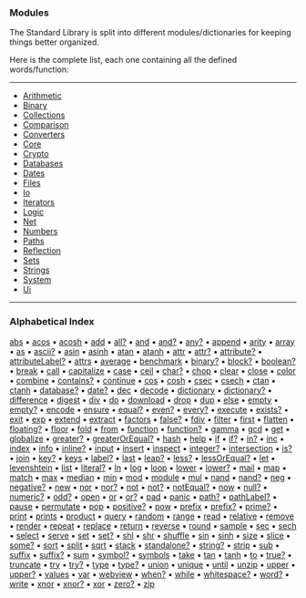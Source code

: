 ### Modules

The Standard Library is split into different modules/dictionaries for keeping things better organized.  

Here is the complete list, each one containing all the defined words/function:

---

- [Arithmetic](Library-‣-Arithmetic)
- [Binary](Library-‣-Binary)
- [Collections](Library-‣-Collections)
- [Comparison](Library-‣-Comparison)
- [Converters](Library-‣-Converters)
- [Core](Library-‣-Core)
- [Crypto](Library-‣-Crypto)
- [Databases](Library-‣-Databases)
- [Dates](Library-‣-Dates)
- [Files](Library-‣-Files)
- [Io](Library-‣-Io)
- [Iterators](Library-‣-Iterators)
- [Logic](Library-‣-Logic)
- [Net](Library-‣-Net)
- [Numbers](Library-‣-Numbers)
- [Paths](Library-‣-Paths)
- [Reflection](Library-‣-Reflection)
- [Sets](Library-‣-Sets)
- [Strings](Library-‣-Strings)
- [System](Library-‣-System)
- [Ui](Library-‣-Ui)

---

### Alphabetical Index

[abs](Library-‣-Numbers.md) ▪︎ [acos](Library-‣-Numbers.md) ▪︎ [acosh](Library-‣-Numbers.md) ▪︎ [add](Library-‣-Arithmetic.md) ▪︎ [all?](Library-‣-Logic.md) ▪︎ [and](Library-‣-Binary.md) ▪︎ [and?](Library-‣-Logic.md) ▪︎ [any?](Library-‣-Logic.md) ▪︎ [append](Library-‣-Collections.md) ▪︎ [arity](Library-‣-Reflection.md) ▪︎ [array](Library-‣-Converters.md) ▪︎ [as](Library-‣-Converters.md) ▪︎ [ascii?](Library-‣-Strings.md) ▪︎ [asin](Library-‣-Numbers.md) ▪︎ [asinh](Library-‣-Numbers.md) ▪︎ [atan](Library-‣-Numbers.md) ▪︎ [atanh](Library-‣-Numbers.md) ▪︎ [attr](Library-‣-Reflection.md) ▪︎ [attr?](Library-‣-Reflection.md) ▪︎ [attribute?](Library-‣-Reflection.md) ▪︎ [attributeLabel?](Library-‣-Reflection.md) ▪︎ [attrs](Library-‣-Reflection.md) ▪︎ [average](Library-‣-Numbers.md) ▪︎ [benchmark](Library-‣-Reflection.md) ▪︎ [binary?](Library-‣-Reflection.md) ▪︎ [block?](Library-‣-Reflection.md) ▪︎ [boolean?](Library-‣-Reflection.md) ▪︎ [break](Library-‣-Core.md) ▪︎ [call](Library-‣-Core.md) ▪︎ [capitalize](Library-‣-Strings.md) ▪︎ [case](Library-‣-Core.md) ▪︎ [ceil](Library-‣-Numbers.md) ▪︎ [char?](Library-‣-Reflection.md) ▪︎ [chop](Library-‣-Collections.md) ▪︎ [clear](Library-‣-Io.md) ▪︎ [close](Library-‣-Databases.md) ▪︎ [color](Library-‣-Strings.md) ▪︎ [combine](Library-‣-Collections.md) ▪︎ [contains?](Library-‣-Collections.md) ▪︎ [continue](Library-‣-Core.md) ▪︎ [cos](Library-‣-Numbers.md) ▪︎ [cosh](Library-‣-Numbers.md) ▪︎ [csec](Library-‣-Numbers.md) ▪︎ [csech](Library-‣-Numbers.md) ▪︎ [ctan](Library-‣-Numbers.md) ▪︎ [ctanh](Library-‣-Numbers.md) ▪︎ [database?](Library-‣-Reflection.md) ▪︎ [date?](Library-‣-Reflection.md) ▪︎ [dec](Library-‣-Arithmetic.md) ▪︎ [decode](Library-‣-Crypto.md) ▪︎ [dictionary](Library-‣-Converters.md) ▪︎ [dictionary?](Library-‣-Reflection.md) ▪︎ [difference](Library-‣-Sets.md) ▪︎ [digest](Library-‣-Crypto.md) ▪︎ [div](Library-‣-Arithmetic.md) ▪︎ [do](Library-‣-Core.md) ▪︎ [download](Library-‣-Net.md) ▪︎ [drop](Library-‣-Collections.md) ▪︎ [dup](Library-‣-Core.md) ▪︎ [else](Library-‣-Core.md) ▪︎ [empty](Library-‣-Collections.md) ▪︎ [empty?](Library-‣-Collections.md) ▪︎ [encode](Library-‣-Crypto.md) ▪︎ [ensure](Library-‣-System.md) ▪︎ [equal?](Library-‣-Comparison.md) ▪︎ [even?](Library-‣-Numbers.md) ▪︎ [every?](Library-‣-Iterators.md) ▪︎ [execute](Library-‣-System.md) ▪︎ [exists?](Library-‣-Files.md) ▪︎ [exit](Library-‣-System.md) ▪︎ [exp](Library-‣-Numbers.md) ▪︎ [extend](Library-‣-Collections.md) ▪︎ [extract](Library-‣-Paths.md) ▪︎ [factors](Library-‣-Numbers.md) ▪︎ [false?](Library-‣-Logic.md) ▪︎ [fdiv](Library-‣-Arithmetic.md) ▪︎ [filter](Library-‣-Iterators.md) ▪︎ [first](Library-‣-Collections.md) ▪︎ [flatten](Library-‣-Collections.md) ▪︎ [floating?](Library-‣-Reflection.md) ▪︎ [floor](Library-‣-Numbers.md) ▪︎ [fold](Library-‣-Iterators.md) ▪︎ [from](Library-‣-Converters.md) ▪︎ [function](Library-‣-Converters.md) ▪︎ [function?](Library-‣-Reflection.md) ▪︎ [gamma](Library-‣-Numbers.md) ▪︎ [gcd](Library-‣-Numbers.md) ▪︎ [get](Library-‣-Collections.md) ▪︎ [globalize](Library-‣-Core.md) ▪︎ [greater?](Library-‣-Comparison.md) ▪︎ [greaterOrEqual?](Library-‣-Comparison.md) ▪︎ [hash](Library-‣-Crypto.md) ▪︎ [help](Library-‣-Reflection.md) ▪︎ [if](Library-‣-Core.md) ▪︎ [if?](Library-‣-Core.md) ▪︎ [in?](Library-‣-Collections.md) ▪︎ [inc](Library-‣-Arithmetic.md) ▪︎ [index](Library-‣-Collections.md) ▪︎ [info](Library-‣-Reflection.md) ▪︎ [inline?](Library-‣-Reflection.md) ▪︎ [input](Library-‣-Io.md) ▪︎ [insert](Library-‣-Collections.md) ▪︎ [inspect](Library-‣-Reflection.md) ▪︎ [integer?](Library-‣-Reflection.md) ▪︎ [intersection](Library-‣-Sets.md) ▪︎ [is?](Library-‣-Reflection.md) ▪︎ [join](Library-‣-Strings.md) ▪︎ [key?](Library-‣-Collections.md) ▪︎ [keys](Library-‣-Collections.md) ▪︎ [label?](Library-‣-Reflection.md) ▪︎ [last](Library-‣-Collections.md) ▪︎ [leap?](Library-‣-Dates.md) ▪︎ [less?](Library-‣-Comparison.md) ▪︎ [lessOrEqual?](Library-‣-Comparison.md) ▪︎ [let](Library-‣-Core.md) ▪︎ [levenshtein](Library-‣-Strings.md) ▪︎ [list](Library-‣-System.md) ▪︎ [literal?](Library-‣-Reflection.md) ▪︎ [ln](Library-‣-Numbers.md) ▪︎ [log](Library-‣-Numbers.md) ▪︎ [loop](Library-‣-Iterators.md) ▪︎ [lower](Library-‣-Strings.md) ▪︎ [lower?](Library-‣-Strings.md) ▪︎ [mail](Library-‣-Net.md) ▪︎ [map](Library-‣-Iterators.md) ▪︎ [match](Library-‣-Strings.md) ▪︎ [max](Library-‣-Collections.md) ▪︎ [median](Library-‣-Numbers.md) ▪︎ [min](Library-‣-Collections.md) ▪︎ [mod](Library-‣-Arithmetic.md) ▪︎ [module](Library-‣-Paths.md) ▪︎ [mul](Library-‣-Arithmetic.md) ▪︎ [nand](Library-‣-Binary.md) ▪︎ [nand?](Library-‣-Logic.md) ▪︎ [neg](Library-‣-Arithmetic.md) ▪︎ [negative?](Library-‣-Numbers.md) ▪︎ [new](Library-‣-Core.md) ▪︎ [nor](Library-‣-Binary.md) ▪︎ [nor?](Library-‣-Logic.md) ▪︎ [not](Library-‣-Binary.md) ▪︎ [not?](Library-‣-Logic.md) ▪︎ [notEqual?](Library-‣-Comparison.md) ▪︎ [now](Library-‣-Dates.md) ▪︎ [null?](Library-‣-Reflection.md) ▪︎ [numeric?](Library-‣-Strings.md) ▪︎ [odd?](Library-‣-Numbers.md) ▪︎ [open](Library-‣-Databases.md) ▪︎ [or](Library-‣-Binary.md) ▪︎ [or?](Library-‣-Logic.md) ▪︎ [pad](Library-‣-Strings.md) ▪︎ [panic](Library-‣-System.md) ▪︎ [path?](Library-‣-Reflection.md) ▪︎ [pathLabel?](Library-‣-Reflection.md) ▪︎ [pause](Library-‣-System.md) ▪︎ [permutate](Library-‣-Collections.md) ▪︎ [pop](Library-‣-Core.md) ▪︎ [positive?](Library-‣-Numbers.md) ▪︎ [pow](Library-‣-Arithmetic.md) ▪︎ [prefix](Library-‣-Strings.md) ▪︎ [prefix?](Library-‣-Strings.md) ▪︎ [prime?](Library-‣-Numbers.md) ▪︎ [print](Library-‣-Io.md) ▪︎ [prints](Library-‣-Io.md) ▪︎ [product](Library-‣-Numbers.md) ▪︎ [query](Library-‣-Databases.md) ▪︎ [random](Library-‣-Numbers.md) ▪︎ [range](Library-‣-Numbers.md) ▪︎ [read](Library-‣-Files.md) ▪︎ [relative](Library-‣-Paths.md) ▪︎ [remove](Library-‣-Collections.md) ▪︎ [render](Library-‣-Strings.md) ▪︎ [repeat](Library-‣-Collections.md) ▪︎ [replace](Library-‣-Strings.md) ▪︎ [return](Library-‣-Core.md) ▪︎ [reverse](Library-‣-Collections.md) ▪︎ [round](Library-‣-Numbers.md) ▪︎ [sample](Library-‣-Collections.md) ▪︎ [sec](Library-‣-Numbers.md) ▪︎ [sech](Library-‣-Numbers.md) ▪︎ [select](Library-‣-Iterators.md) ▪︎ [serve](Library-‣-Net.md) ▪︎ [set](Library-‣-Collections.md) ▪︎ [set?](Library-‣-Reflection.md) ▪︎ [shl](Library-‣-Binary.md) ▪︎ [shr](Library-‣-Binary.md) ▪︎ [shuffle](Library-‣-Collections.md) ▪︎ [sin](Library-‣-Numbers.md) ▪︎ [sinh](Library-‣-Numbers.md) ▪︎ [size](Library-‣-Collections.md) ▪︎ [slice](Library-‣-Collections.md) ▪︎ [some?](Library-‣-Iterators.md) ▪︎ [sort](Library-‣-Collections.md) ▪︎ [split](Library-‣-Collections.md) ▪︎ [sqrt](Library-‣-Numbers.md) ▪︎ [stack](Library-‣-Reflection.md) ▪︎ [standalone?](Library-‣-Reflection.md) ▪︎ [string?](Library-‣-Reflection.md) ▪︎ [strip](Library-‣-Strings.md) ▪︎ [sub](Library-‣-Arithmetic.md) ▪︎ [suffix](Library-‣-Strings.md) ▪︎ [suffix?](Library-‣-Strings.md) ▪︎ [sum](Library-‣-Numbers.md) ▪︎ [symbol?](Library-‣-Reflection.md) ▪︎ [symbols](Library-‣-Reflection.md) ▪︎ [take](Library-‣-Collections.md) ▪︎ [tan](Library-‣-Numbers.md) ▪︎ [tanh](Library-‣-Numbers.md) ▪︎ [to](Library-‣-Converters.md) ▪︎ [true?](Library-‣-Logic.md) ▪︎ [truncate](Library-‣-Strings.md) ▪︎ [try](Library-‣-Core.md) ▪︎ [try?](Library-‣-Core.md) ▪︎ [type](Library-‣-Reflection.md) ▪︎ [type?](Library-‣-Reflection.md) ▪︎ [union](Library-‣-Sets.md) ▪︎ [unique](Library-‣-Collections.md) ▪︎ [until](Library-‣-Core.md) ▪︎ [unzip](Library-‣-Files.md) ▪︎ [upper](Library-‣-Strings.md) ▪︎ [upper?](Library-‣-Strings.md) ▪︎ [values](Library-‣-Collections.md) ▪︎ [var](Library-‣-Core.md) ▪︎ [webview](Library-‣-Ui.md) ▪︎ [when?](Library-‣-Core.md) ▪︎ [while](Library-‣-Core.md) ▪︎ [whitespace?](Library-‣-Strings.md) ▪︎ [word?](Library-‣-Reflection.md) ▪︎ [write](Library-‣-Files.md) ▪︎ [xnor](Library-‣-Binary.md) ▪︎ [xnor?](Library-‣-Logic.md) ▪︎ [xor](Library-‣-Binary.md) ▪︎ [zero?](Library-‣-Numbers.md) ▪︎ [zip](Library-‣-Files.md)